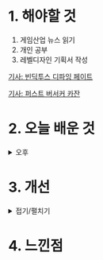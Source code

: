 
# 1. 해야할 것

1. 게임산업 뉴스 읽기 
2. 개인 공부  
3. 레벨디자인 기획서 작성

[기사: 빈딕투스 디파잉 페이트](https://www.gameple.co.kr/news/articleView.html?idxno=208798)

[기사: 퍼스트 버서커 카잔](https://www.gamemeca.com/view.php?gid=1746329)

# 2. 오늘 배운 것


<details>
<summary>오후</summary>

## 레벨디자인 목차 정리

![image](https://github.com/JM94Ent/TIL-WIL/assets/143363550/412b8f97-daf0-4e4c-b142-9cb062b6d047)

![image](https://github.com/JM94Ent/TIL-WIL/assets/143363550/79a7413c-8321-4b31-8af4-ff8f45ccaefc)


</details>




# 3. 개선


<details>
<summary>접기/펼치기</summary>

![image](https://github.com/JM94Ent/TIL-WIL/assets/143363550/14486d0b-b45f-49f6-b513-73c3ab60429c)

</details>



# 4. 느낀점


